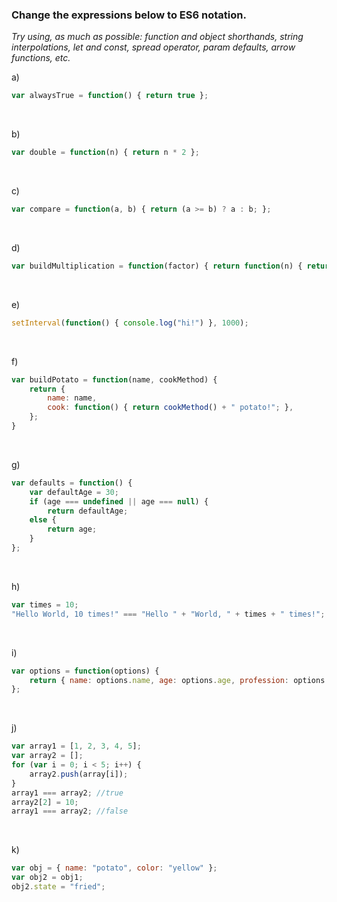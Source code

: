 ### Change the expressions below to ES6 notation.

*Try using, as much as possible: function and object shorthands, string interpolations,*
*let and const, spread operator, param defaults, arrow functions, etc.*
<br/>

a)
```javascript
var alwaysTrue = function() { return true };
```
<br/>

b)
```javascript
var double = function(n) { return n * 2 };
```
<br/>

c)
```javascript
var compare = function(a, b) { return (a >= b) ? a : b; };
```
<br/>

d)
```javascript
var buildMultiplication = function(factor) { return function(n) { return n * factor } };
```
<br/>

e)
```javascript
setInterval(function() { console.log("hi!") }, 1000);
```
<br/>

f)
```javascript
var buildPotato = function(name, cookMethod) {
    return {
        name: name,
        cook: function() { return cookMethod() + " potato!"; },
    };
}
```
<br/>

g)
```javascript
var defaults = function() {
    var defaultAge = 30;
    if (age === undefined || age === null) {
        return defaultAge;
    else {
        return age;
    }
};
```
<br/>

h)
```javascript
var times = 10;
"Hello World, 10 times!" === "Hello " + "World, " + times + " times!"; //true
```
<br/>

i)
```javascript
var options = function(options) {
    return { name: options.name, age: options.age, profession: options.profession };
};
```
<br/>

j)
```javascript
var array1 = [1, 2, 3, 4, 5];
var array2 = [];
for (var i = 0; i < 5; i++) {
    array2.push(array[i]);
}
array1 === array2; //true
array2[2] = 10;
array1 === array2; //false
```
<br/>

k)
```javascript
var obj = { name: "potato", color: "yellow" };
var obj2 = obj1;
obj2.state = "fried";
```
<br/>
